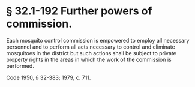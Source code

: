 # § 32.1-192 Further powers of commission.

<p>Each mosquito control commission is empowered to employ all necessary personnel and to perform all acts necessary to control and eliminate mosquitoes in the district but such actions shall be subject to private property rights in the areas in which the work of the commission is performed.</p><p>Code 1950, § 32-383; 1979, c. 711.</p>